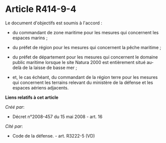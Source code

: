 # Article R414-9-4

Le document d'objectifs est soumis à l'accord : 

- du commandant de zone maritime pour les mesures qui concernent les espaces marins ; 

- du préfet de région pour les mesures qui concernent la pêche maritime ; 

- du préfet de département pour les mesures qui concernent le domaine public maritime lorsque le site Natura 2000 est
entièrement situé au-delà de la laisse de basse mer ; 

- et, le cas échéant, du commandant de la région terre pour les mesures qui concernent les terrains relevant du ministère de
la défense et les espaces aériens adjacents.

**Liens relatifs à cet article**

_Créé par_:

  - Décret n°2008-457 du 15 mai 2008 - art. 16

_Cité par_:

  - Code de la défense. - art. R3222-5 (VD)
